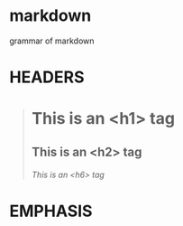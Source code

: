 # markdown
grammar of markdown

# HEADERS

># This is an \<h1\> tag
>## This is an \<h2\> tag
>###### This is an \<h6\> tag
  
# EMPHASIS  
